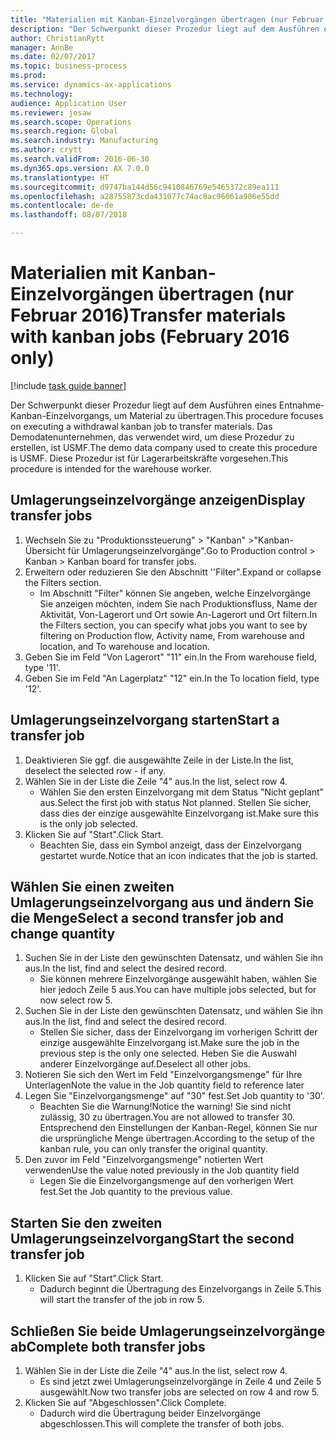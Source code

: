 ```yaml
--- 
title: "Materialien mit Kanban-Einzelvorgängen übertragen (nur Februar 2016)"
description: "Der Schwerpunkt dieser Prozedur liegt auf dem Ausführen eines Entnahme-Kanban-Einzelvorgangs, um Material zu übertragen."
author: ChristianRytt
manager: AnnBe
ms.date: 02/07/2017
ms.topic: business-process
ms.prod: 
ms.service: dynamics-ax-applications
ms.technology: 
audience: Application User
ms.reviewer: josaw
ms.search.scope: Operations
ms.search.region: Global
ms.search.industry: Manufacturing
ms.author: crytt
ms.search.validFrom: 2016-06-30
ms.dyn365.ops.version: AX 7.0.0
ms.translationtype: HT
ms.sourcegitcommit: d9747ba144d56c9410846769e5465372c89ea111
ms.openlocfilehash: a28755873cda431077c74ac8ac96061a986e55dd
ms.contentlocale: de-de
ms.lasthandoff: 08/07/2018

---
```

# <a name="transfer-materials-with-kanban-jobs-february-2016-only"></a><span data-ttu-id="2eed1-103">Materialien mit Kanban-Einzelvorgängen übertragen (nur Februar 2016)</span><span class="sxs-lookup"><span data-stu-id="2eed1-103">Transfer materials with kanban jobs (February 2016 only)</span></span>

[!include [task guide banner](../../includes/task-guide-banner.md)]

<span data-ttu-id="2eed1-104">Der Schwerpunkt dieser Prozedur liegt auf dem Ausführen eines Entnahme-Kanban-Einzelvorgangs, um Material zu übertragen.</span><span class="sxs-lookup"><span data-stu-id="2eed1-104">This procedure focuses on executing a withdrawal kanban job to transfer materials.</span></span> <span data-ttu-id="2eed1-105">Das Demodatenunternehmen, das verwendet wird, um diese Prozedur zu erstellen, ist USMF.</span><span class="sxs-lookup"><span data-stu-id="2eed1-105">The demo data company used to create this procedure is USMF.</span></span> <span data-ttu-id="2eed1-106">Diese Prozedur ist für Lagerarbeitskräfte vorgesehen.</span><span class="sxs-lookup"><span data-stu-id="2eed1-106">This procedure is intended for the warehouse worker.</span></span>


## <a name="display-transfer-jobs"></a><span data-ttu-id="2eed1-107">Umlagerungseinzelvorgänge anzeigen</span><span class="sxs-lookup"><span data-stu-id="2eed1-107">Display transfer jobs</span></span>
1. <span data-ttu-id="2eed1-108">Wechseln Sie zu "Produktionssteuerung" > "Kanban" >"Kanban-Übersicht für Umlagerungseinzelvorgänge".</span><span class="sxs-lookup"><span data-stu-id="2eed1-108">Go to Production control > Kanban > Kanban board for transfer jobs.</span></span>
2. <span data-ttu-id="2eed1-109">Erweitern oder reduzieren Sie den Abschnitt ''Filter".</span><span class="sxs-lookup"><span data-stu-id="2eed1-109">Expand or collapse the Filters section.</span></span>
    * <span data-ttu-id="2eed1-110">Im Abschnitt "Filter" können Sie angeben, welche Einzelvorgänge Sie anzeigen möchten, indem Sie nach Produktionsfluss, Name der Aktivität, Von-Lagerort und Ort sowie An-Lagerort und Ort filtern.</span><span class="sxs-lookup"><span data-stu-id="2eed1-110">In the Filters section, you can specify what jobs you want to see by filtering on Production flow, Activity name, From warehouse and location, and To warehouse and location.</span></span>  
3. <span data-ttu-id="2eed1-111">Geben Sie im Feld "Von Lagerort" "11" ein.</span><span class="sxs-lookup"><span data-stu-id="2eed1-111">In the From warehouse field, type '11'.</span></span>
4. <span data-ttu-id="2eed1-112">Geben Sie im Feld "An Lagerplatz" "12" ein.</span><span class="sxs-lookup"><span data-stu-id="2eed1-112">In the To location field, type '12'.</span></span>

## <a name="start-a-transfer-job"></a><span data-ttu-id="2eed1-113">Umlagerungseinzelvorgang starten</span><span class="sxs-lookup"><span data-stu-id="2eed1-113">Start a transfer job</span></span>
1. <span data-ttu-id="2eed1-114">Deaktivieren Sie ggf. die ausgewählte Zeile in der Liste.</span><span class="sxs-lookup"><span data-stu-id="2eed1-114">In the list, deselect the selected row - if any.</span></span>
2. <span data-ttu-id="2eed1-115">Wählen Sie in der Liste die Zeile "4" aus.</span><span class="sxs-lookup"><span data-stu-id="2eed1-115">In the list, select row 4.</span></span>
    * <span data-ttu-id="2eed1-116">Wählen Sie den ersten Einzelvorgang mit dem Status "Nicht geplant" aus.</span><span class="sxs-lookup"><span data-stu-id="2eed1-116">Select the first job with status Not planned.</span></span> <span data-ttu-id="2eed1-117">Stellen Sie sicher, dass dies der einzige ausgewählte Einzelvorgang ist.</span><span class="sxs-lookup"><span data-stu-id="2eed1-117">Make sure this is the only job selected.</span></span>  
3. <span data-ttu-id="2eed1-118">Klicken Sie auf "Start".</span><span class="sxs-lookup"><span data-stu-id="2eed1-118">Click Start.</span></span>
    * <span data-ttu-id="2eed1-119">Beachten Sie, dass ein Symbol anzeigt, dass der Einzelvorgang gestartet wurde.</span><span class="sxs-lookup"><span data-stu-id="2eed1-119">Notice that an icon indicates that the job is started.</span></span>  

## <a name="select-a-second-transfer-job-and-change-quantity"></a><span data-ttu-id="2eed1-120">Wählen Sie einen zweiten Umlagerungseinzelvorgang aus und ändern Sie die Menge</span><span class="sxs-lookup"><span data-stu-id="2eed1-120">Select a second transfer job and change quantity</span></span>
1. <span data-ttu-id="2eed1-121">Suchen Sie in der Liste den gewünschten Datensatz, und wählen Sie ihn aus.</span><span class="sxs-lookup"><span data-stu-id="2eed1-121">In the list, find and select the desired record.</span></span>
    * <span data-ttu-id="2eed1-122">Sie können mehrere Einzelvorgänge ausgewählt haben, wählen Sie hier jedoch Zeile 5 aus.</span><span class="sxs-lookup"><span data-stu-id="2eed1-122">You can have multiple jobs selected, but for now select row 5.</span></span>  
2. <span data-ttu-id="2eed1-123">Suchen Sie in der Liste den gewünschten Datensatz, und wählen Sie ihn aus.</span><span class="sxs-lookup"><span data-stu-id="2eed1-123">In the list, find and select the desired record.</span></span>
    * <span data-ttu-id="2eed1-124">Stellen Sie sicher, dass der Einzelvorgang im vorherigen Schritt der einzige ausgewählte Einzelvorgang ist.</span><span class="sxs-lookup"><span data-stu-id="2eed1-124">Make sure the job in the previous step is the only one selected.</span></span> <span data-ttu-id="2eed1-125">Heben Sie die Auswahl anderer Einzelvorgänge auf.</span><span class="sxs-lookup"><span data-stu-id="2eed1-125">Deselect all other jobs.</span></span>  
3. <span data-ttu-id="2eed1-126">Notieren Sie sich den Wert im Feld "Einzelvorgangsmenge" für Ihre Unterlagen</span><span class="sxs-lookup"><span data-stu-id="2eed1-126">Note the value in the Job quantity field to reference later</span></span>
4. <span data-ttu-id="2eed1-127">Legen Sie "Einzelvorgangsmenge" auf "30" fest.</span><span class="sxs-lookup"><span data-stu-id="2eed1-127">Set Job quantity to '30'.</span></span>
    * <span data-ttu-id="2eed1-128">Beachten Sie die Warnung!</span><span class="sxs-lookup"><span data-stu-id="2eed1-128">Notice the warning!</span></span> <span data-ttu-id="2eed1-129">Sie sind nicht zulässig, 30 zu übertragen.</span><span class="sxs-lookup"><span data-stu-id="2eed1-129">You are not allowed to transfer 30.</span></span> <span data-ttu-id="2eed1-130">Entsprechend den Einstellungen der Kanban-Regel, können Sie nur die ursprüngliche Menge übertragen.</span><span class="sxs-lookup"><span data-stu-id="2eed1-130">According to the setup of the kanban rule, you can only transfer the original quantity.</span></span>  
5. <span data-ttu-id="2eed1-131">Den zuvor im Feld "Einzelvorgangsmenge" notierten Wert verwenden</span><span class="sxs-lookup"><span data-stu-id="2eed1-131">Use the value noted previously in the Job quantity field</span></span>
    * <span data-ttu-id="2eed1-132">Legen Sie die Einzelvorgangsmenge auf den vorherigen Wert fest.</span><span class="sxs-lookup"><span data-stu-id="2eed1-132">Set the Job quantity to the previous value.</span></span>  

## <a name="start-the-second-transfer-job"></a><span data-ttu-id="2eed1-133">Starten Sie den zweiten Umlagerungseinzelvorgang</span><span class="sxs-lookup"><span data-stu-id="2eed1-133">Start the second transfer job</span></span>
1. <span data-ttu-id="2eed1-134">Klicken Sie auf "Start".</span><span class="sxs-lookup"><span data-stu-id="2eed1-134">Click Start.</span></span>
    * <span data-ttu-id="2eed1-135">Dadurch beginnt die Übertragung des Einzelvorgangs in Zeile 5.</span><span class="sxs-lookup"><span data-stu-id="2eed1-135">This will start the transfer of the job in row 5.</span></span>  

## <a name="complete-both-transfer-jobs"></a><span data-ttu-id="2eed1-136">Schließen Sie beide Umlagerungseinzelvorgänge ab</span><span class="sxs-lookup"><span data-stu-id="2eed1-136">Complete both transfer jobs</span></span>
1. <span data-ttu-id="2eed1-137">Wählen Sie in der Liste die Zeile "4" aus.</span><span class="sxs-lookup"><span data-stu-id="2eed1-137">In the list, select row 4.</span></span>
    * <span data-ttu-id="2eed1-138">Es sind jetzt zwei Umlagerungseinzelvorgänge in Zeile 4 und Zeile 5 ausgewählt.</span><span class="sxs-lookup"><span data-stu-id="2eed1-138">Now two transfer jobs are selected on row 4 and row 5.</span></span>  
2. <span data-ttu-id="2eed1-139">Klicken Sie auf "Abgeschlossen".</span><span class="sxs-lookup"><span data-stu-id="2eed1-139">Click Complete.</span></span>
    * <span data-ttu-id="2eed1-140">Dadurch wird die Übertragung beider Einzelvorgänge abgeschlossen.</span><span class="sxs-lookup"><span data-stu-id="2eed1-140">This will complete the transfer of both jobs.</span></span>  


